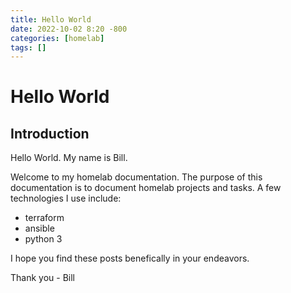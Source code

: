 ```yaml
---
title: Hello World
date: 2022-10-02 8:20 -800
categories: [homelab]
tags: []
---
```


# Hello World

## Introduction

Hello World. My name is Bill.

Welcome to my homelab documentation. The purpose of this documentation is to document homelab projects and tasks. A few technologies I use include: 

* terraform
* ansible
* python 3

I hope you find these posts benefically in your endeavors.

Thank you - Bill 
